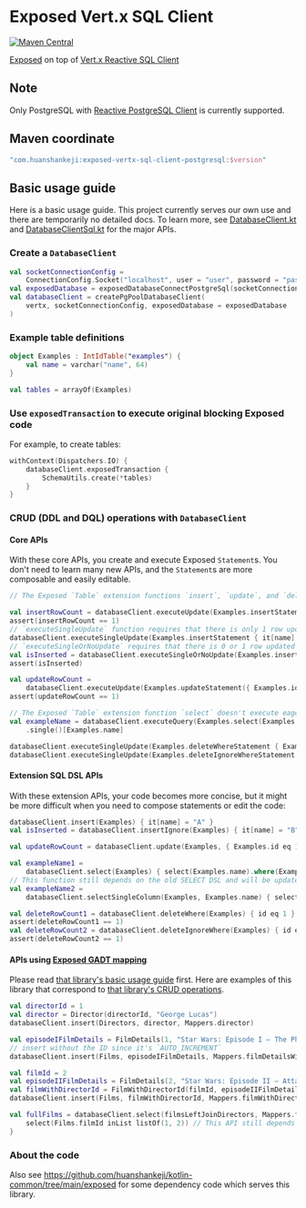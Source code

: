 # Exposed Vert.x SQL Client

[![Maven Central](https://img.shields.io/maven-central/v/com.huanshankeji/exposed-vertx-sql-client-postgresql)](https://search.maven.org/artifact/com.huanshankeji/exposed-vertx-sql-client-postgresql)

[Exposed](https://github.com/JetBrains/Exposed) on top of [Vert.x Reactive SQL Client](https://github.com/eclipse-vertx/vertx-sql-client)

## Note

Only PostgreSQL with [Reactive PostgreSQL Client](https://vertx.io/docs/vertx-pg-client/java/) is currently supported.

## Maven coordinate

```kotlin
"com.huanshankeji:exposed-vertx-sql-client-postgresql:$version"
```

## Basic usage guide

Here is a basic usage guide. This project currently serves our own use and there are temporarily no detailed docs. To learn more, see [DatabaseClient.kt](lib/src/main/kotlin/com/huanshankeji/exposedvertxsqlclient/DatabaseClient.kt) and [DatabaseClientSql.kt](lib/src/main/kotlin/com/huanshankeji/exposedvertxsqlclient/sql/DatabaseClientSql.kt) for the major APIs.

### Create a `DatabaseClient`

```kotlin
val socketConnectionConfig =
    ConnectionConfig.Socket("localhost", user = "user", password = "password", database = "database")
val exposedDatabase = exposedDatabaseConnectPostgreSql(socketConnectionConfig)
val databaseClient = createPgPoolDatabaseClient(
    vertx, socketConnectionConfig, exposedDatabase = exposedDatabase
)
```

### Example table definitions

```kotlin
object Examples : IntIdTable("examples") {
    val name = varchar("name", 64)
}

val tables = arrayOf(Examples)
```

### Use `exposedTransaction` to execute original blocking Exposed code

For example, to create tables:

```kotlin
withContext(Dispatchers.IO) {
    databaseClient.exposedTransaction {
        SchemaUtils.create(*tables)
    }
}
```

### CRUD (DDL and DQL) operations with `DatabaseClient`

#### Core APIs

With these core APIs, you create and execute Exposed `Statement`s. You don't need to learn many new APIs, and the `Statement`s are more composable and easily editable.

```kotlin
// The Exposed `Table` extension functions `insert`, `update`, and `delete` execute eagerly so `insertStatement`, `updateStatement`, `deleteStatement` have to be used.

val insertRowCount = databaseClient.executeUpdate(Examples.insertStatement { it[name] = "A" })
assert(insertRowCount == 1)
// `executeSingleUpdate` function requires that there is only 1 row updated and returns `Unit`.
databaseClient.executeSingleUpdate(Examples.insertStatement { it[name] = "B" })
// `executeSingleOrNoUpdate` requires that there is 0 or 1 row updated and returns `Boolean`.
val isInserted = databaseClient.executeSingleOrNoUpdate(Examples.insertIgnoreStatement { it[name] = "B" })
assert(isInserted)

val updateRowCount =
    databaseClient.executeUpdate(Examples.updateStatement({ Examples.id eq 1 }) { it[name] = "AA" })
assert(updateRowCount == 1)

// The Exposed `Table` extension function `select` doesn't execute eagerly so it can be used directly.
val exampleName = databaseClient.executeQuery(Examples.select(Examples.name).where(Examples.id eq 1))
    .single()[Examples.name]

databaseClient.executeSingleUpdate(Examples.deleteWhereStatement { Examples.id eq 1 }) // The function `deleteWhereStatement` still depends on the old DSL and will be updated.
databaseClient.executeSingleUpdate(Examples.deleteIgnoreWhereStatement { id eq 2 })
```

#### Extension SQL DSL APIs

With these extension APIs, your code becomes more concise, but it might be more difficult when you need to compose statements or edit the code:

```kotlin
databaseClient.insert(Examples) { it[name] = "A" }
val isInserted = databaseClient.insertIgnore(Examples) { it[name] = "B" }

val updateRowCount = databaseClient.update(Examples, { Examples.id eq 1 }) { it[name] = "AA" }

val exampleName1 =
    databaseClient.select(Examples) { select(Examples.name).where(Examples.id eq 1) }.single()[Examples.name]
// This function still depends on the old SELECT DSL and will be updated.
val exampleName2 =
    databaseClient.selectSingleColumn(Examples, Examples.name) { selectAll().where(Examples.id eq 2) }.single()

val deleteRowCount1 = databaseClient.deleteWhere(Examples) { id eq 1 }
assert(deleteRowCount1 == 1)
val deleteRowCount2 = databaseClient.deleteIgnoreWhere(Examples) { id eq 2 }
assert(deleteRowCount2 == 1)
```

#### APIs using [Exposed GADT mapping](https://github.com/huanshankeji/exposed-adt-mapping)

Please read [that library's basic usage guide](https://github.com/huanshankeji/exposed-adt-mapping?tab=readme-ov-file#basic-usage-guide) first. Here are examples of this library that correspond to [that library's CRUD operations](https://github.com/huanshankeji/exposed-adt-mapping?tab=readme-ov-file#crud-operations).

```kotlin
val directorId = 1
val director = Director(directorId, "George Lucas")
databaseClient.insert(Directors, director, Mappers.director)

val episodeIFilmDetails = FilmDetails(1, "Star Wars: Episode I – The Phantom Menace", directorId)
// insert without the ID since it's `AUTO_INCREMENT`
databaseClient.insert(Films, episodeIFilmDetails, Mappers.filmDetailsWithDirectorId)

val filmId = 2
val episodeIIFilmDetails = FilmDetails(2, "Star Wars: Episode II – Attack of the Clones", directorId)
val filmWithDirectorId = FilmWithDirectorId(filmId, episodeIIFilmDetails)
databaseClient.insert(Films, filmWithDirectorId, Mappers.filmWithDirectorId) // insert with the ID

val fullFilms = databaseClient.select(filmsLeftJoinDirectors, Mappers.fullFilm) {
    select(Films.filmId inList listOf(1, 2)) // This API still depends on the old SELECT DSL and will be refactored.
}
```

### About the code

Also see <https://github.com/huanshankeji/kotlin-common/tree/main/exposed> for some dependency code which serves this library.
